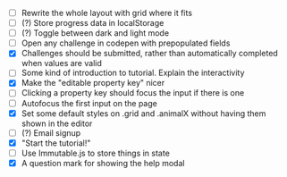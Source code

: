 * [ ] Rewrite the whole layout with grid where it fits
* [ ] (?) Store progress data in localStorage
* [ ] (?) Toggle between dark and light mode
* [ ] Open any challenge in codepen with prepopulated fields
* [x] Challenges should be submitted, rather than automatically completed when values are valid
* [ ] Some kind of introduction to tutorial. Explain the interactivity
* [x] Make the "editable property key" nicer
* [ ] Clicking a property key should focus the input if there is one
* [ ] Autofocus the first input on the page
* [x] Set some default styles on .grid and .animalX without having them shown in the editor
* [ ] (?) Email signup
* [x] "Start the tutorial!"
* [ ] Use Immutable.js to store things in state
* [x] A question mark for showing the help modal
